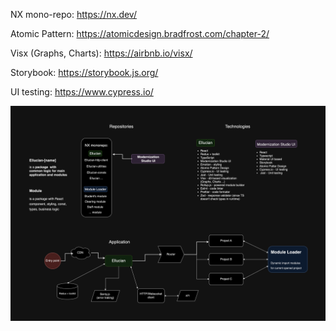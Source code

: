 NX mono-repo: https://nx.dev/

Atomic Pattern: https://atomicdesign.bradfrost.com/chapter-2/

Visx (Graphs, Charts): https://airbnb.io/visx/

Storybook: https://storybook.js.org/

UI testing: https://www.cypress.io/

![Ell drawio](https://github.com/denyskozak/ell/blob/main/Ell-1.drawio.png)

